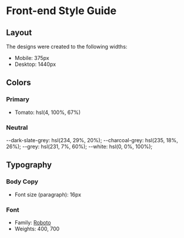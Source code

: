 # Front-end Style Guide

## Layout

The designs were created to the following widths:

- Mobile: 375px
- Desktop: 1440px

## Colors

### Primary

- Tomato: hsl(4, 100%, 67%)

### Neutral

--dark-slate-grey: hsl(234, 29%, 20%);
--charcoal-grey: hsl(235, 18%, 26%);
--grey: hsl(231, 7%, 60%);
--white: hsl(0, 0%, 100%);

## Typography

### Body Copy

- Font size (paragraph): 16px

### Font

- Family: [Roboto](https://fonts.google.com/specimen/Roboto)
- Weights: 400, 700
